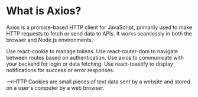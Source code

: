 # What is Axios?
Axios is a promise-based HTTP client for JavaScript, primarily used to make HTTP requests to fetch or send data to APIs. It works seamlessly in both the browser and Node.js environments.


Use react-cookie to manage tokens.
Use react-router-dom to navigate between routes based on authentication.
Use axios to communicate with your backend for login or data fetching.
Use react-toastify to display notifications for success or error responses.

-->HTTP Сookies are small pieces of text data sent by a website and stored on a user's computer by a web browser.